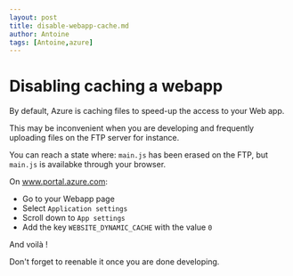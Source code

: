 ```yaml
---
layout: post
title: disable-webapp-cache.md
author: Antoine
tags: [Antoine,azure]
---
```

# Disabling caching a webapp

By default, Azure is caching files to speed-up the access to your Web app.

This may be inconvenient when you are developing and frequently uploading files on the FTP server for instance.

You can reach a state where:  `main.js` has been erased on the FTP, but `main.js` is availabke through your browser.

On www.portal.azure.com:

- Go to your Webapp page
- Select `Application settings`
- Scroll down to `App settings`
- Add the key `WEBSITE_DYNAMIC_CACHE` with the value `0`

And voilà !

Don't forget to reenable it once you are done developing.
